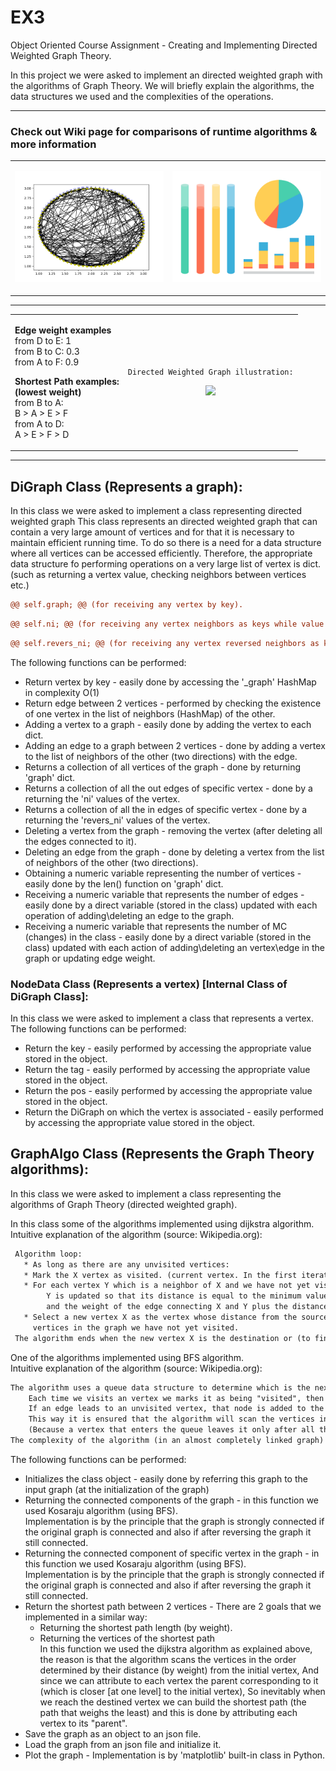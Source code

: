 
# EX3
Object Oriented Course Assignment - Creating and Implementing Directed Weighted Graph Theory.


In this project we were asked to implement an directed weighted graph with the algorithms of Graph Theory.
We will briefly explain the algorithms, the data structures we used and the complexities of the operations.
	
</table>

-----


<table align="center">
	
<h3>Check out Wiki page for comparisons of runtime algorithms & more information</h3>
<tr><td>
<p align="center"><img src="https://github.com/AlmogJakov/Ex3/blob/main/images/plot_300.png"/></p>
</td>
<td> 
<p align="center"><img src="https://github.com/AlmogJakov/Ex3/blob/main/images/stats.png"/></p>
</td></tr>
</table>

-----

<table align="center" width=100%>
<tr width=100%><td>

**Edge weight examples**  
from D to E: 1  
from B to C: 0.3  
from A to F: 0.9  

**Shortest Path examples:**  
**(lowest weight)**  
from B to A:  
B > A > E > F  
from A to D:  
A > E > F > D  

</td>

<td> 
	

```jsonc
Directed Weighted Graph illustration:
```
<p align="center"><img src="https://github.com/itay-rafee/Ex2/raw/main/data/images/dwgraph.png"/></p>

<!--
<p align="center">
<img src="https://github.com/AlmogJakov/AlmogJakov/blob/main/welcome-back-small.gif"/>
</p>
-->

</td></tr>
</table>

-----

<h2> DiGraph Class (Represents a graph): </h2>

In this class we were asked to implement a class representing directed weighted graph
This class represents an directed weighted graph that can contain a very large amount of vertices and for that it is necessary to maintain efficient running time.
To do so there is a need for a data structure where all vertices can be accessed efficiently.
Therefore, the appropriate data structure fo performing operations on a very large list of vertex is dict. 
(such as returning a vertex value, checking neighbors between vertices etc.)

```diff 
@@ self.graph; @@ (for receiving any vertex by key).
``` 
```diff 
@@ self.ni; @@ (for receiving any vertex neighbors as keys while value = weight).
``` 
```diff 
@@ self.revers_ni; @@ (for receiving any vertex reversed neighbors as keys while value = weight).
``` 

The following functions can be performed:
- Return vertex by key - easily done by accessing the '_graph' HashMap in complexity O(1)
- Return edge between 2 vertices - performed by checking the existence of one vertex in the list of neighbors (HashMap) of the other.
- Adding a vertex to a graph - easily done by adding the vertex to each dict.
- Adding an edge to a graph between 2 vertices - done by adding a vertex to the list of neighbors of the other (two directions) with the edge.
- Returns a collection of all vertices of the graph - done by returning 'graph' dict.
- Returns a collection of all the out edges of specific vertex - done by a returning the 'ni' values of the vertex.
- Returns a collection of all the in edges of specific vertex - done by a returning the 'revers_ni' values of the vertex.
- Deleting a vertex from the graph - removing the vertex (after deleting all the edges connected to it).
- Deleting an edge from the graph - done by deleting a vertex from the list of neighbors of the other (two directions).
- Obtaining a numeric variable representing the number of vertices - easily done by the len() function on 'graph' dict.
- Receiving a numeric variable that represents the number of edges - easily done by a direct variable (stored in the class) updated with each operation of adding\deleting 
  an edge to the graph.
- Receiving a numeric variable that represents the number of MC (changes) in the class - easily done by a direct variable (stored in the class) updated with each action 
  of adding\deleting an vertex\edge in the graph or updating edge weight.

  
<h3> NodeData Class (Represents a vertex) [Internal Class of DiGraph Class]: </h3>  
In this class we were asked to implement a class that represents a vertex.  
The following functions can be performed:

- Return the key - easily performed by accessing the appropriate value stored in the object.  
- Return the tag - easily performed by accessing the appropriate value stored in the object.  
- Return the pos - easily performed by accessing the appropriate value stored in the object.  
- Return the DiGraph on which the vertex is associated - easily performed by accessing the appropriate value stored in the object.  

<h2></h2>

<h2> GraphAlgo Class (Represents the Graph Theory algorithms): </h2>

In this class we were asked to implement a class representing the algorithms of Graph Theory (directed weighted graph).

In this class some of the algorithms implemented using dijkstra algorithm.  
Intuitive explanation of the algorithm (source: Wikipedia.org):
```diff
 Algorithm loop:
   * As long as there are any unvisited vertices:
   * Mark the X vertex as visited. (current vertex. In the first iteration this is the vertex of the source S)
   * For each vertex Y which is a neighbor of X and we have not yet visited it:
        Y is updated so that its distance is equal to the minimum value between two values: between its current distance,
        and the weight of the edge connecting X and Y plus the distance between S and X.
   * Select a new vertex X as the vertex whose distance from the source S is the shortest (at this point) from all the
     vertices in the graph we have not yet visited.
 The algorithm ends when the new vertex X is the destination or (to find all the fastest paths) when we have visited all the vertices.
```
One of the algorithms implemented using BFS algorithm.  
Intuitive explanation of the algorithm (source: Wikipedia.org):
```diff
The algorithm uses a queue data structure to determine which is the next vertex it is going to visit.
	Each time we visits an vertex we marks it as being "visited", then inspects all the edged coming out of it.
	If an edge leads to an unvisited vertex, that node is added to the queue.
	This way it is ensured that the algorithm will scan the vertices in the order determined by their distance from the initial vertex
	(Because a vertex that enters the queue leaves it only after all the vertices that were in it before have left).
The complexity of the algorithm (in an almost completely linked graph) is in complexity O(v+e) where v=vertices, e=edges of the graph.
```
  
The following functions can be performed:
- Initializes the class object - easily done by referring this graph to the input graph (at the initialization of the graph)  
- Returning the connected components of the graph - in this function we used Kosaraju algorithm (using BFS).  
   Implementation is by the principle that the graph is strongly connected if the original graph is connected and also if after reversing the graph it still connected.  
- Returning the connected component of specific vertex in the graph - in this function we used Kosaraju algorithm (using BFS).  
   Implementation is by the principle that the graph is strongly connected if the original graph is connected and also if after reversing the graph it still connected.  
- Return the shortest path between 2 vertices - There are 2 goals that we implemented in a similar way:  
  * Returning the shortest path length (by weight).  
  * Returning the vertices of the shortest path  
      In this function we used the dijkstra algorithm as explained above,  
      the reason is that the algorithm scans the vertices in the order determined by their distance (by weight) from the initial vertex, And since we can attribute to each 
      vertex the parent corresponding to it (which is closer [at one level] to the initial vertex), So inevitably when we reach the destined vertex we can build the shortest 
      path (the path that weighs the least) and this is done by attributing each vertex to its "parent".  
- Save the graph as an object to an json file.
- Load the graph from an json file and initialize it.
- Plot the graph - Implementation is by 'matplotlib' built-in class in Python.

